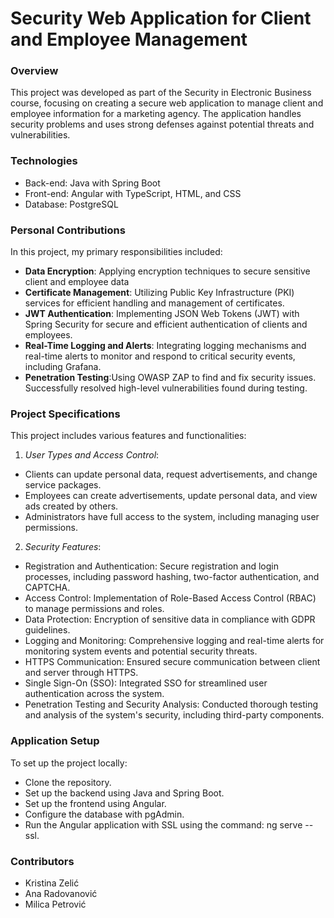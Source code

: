 # Security Web Application for Client and Employee Management

### Overview
This project was developed as part of the Security in Electronic Business course, focusing on creating a secure web application to manage client and employee information for a marketing agency. The application handles security problems and uses strong defenses against potential threats and vulnerabilities.

### Technologies
* Back-end: Java with Spring Boot
* Front-end: Angular with TypeScript, HTML, and CSS
* Database: PostgreSQL

### Personal Contributions
In this project, my primary responsibilities included:

- **Data Encryption**: Applying encryption techniques to secure sensitive client and employee data
- **Certificate Management**: Utilizing Public Key Infrastructure (PKI) services for efficient handling and management of certificates.
- **JWT Authentication**: Implementing JSON Web Tokens (JWT)  with Spring Security for secure and efficient authentication of clients and employees.
- **Real-Time Logging and Alerts**: Integrating logging mechanisms and real-time alerts to monitor and respond to critical security events, including Grafana.
- **Penetration Testing**:Using OWASP ZAP to find and fix security issues. Successfully resolved high-level vulnerabilities found during testing.

### Project Specifications
This project includes various features and functionalities:
1. *User Types and Access Control*:
* Clients can update personal data, request advertisements, and change service packages.
* Employees can create advertisements, update personal data, and view ads created by others.
* Administrators have full access to the system, including managing user permissions.
2. *Security Features*:
* Registration and Authentication: Secure registration and login processes, including password hashing, two-factor authentication, and CAPTCHA.
* Access Control: Implementation of Role-Based Access Control (RBAC) to manage permissions and roles.
* Data Protection: Encryption of sensitive data in compliance with GDPR guidelines.
* Logging and Monitoring: Comprehensive logging and real-time alerts for monitoring system events and potential security threats.
* HTTPS Communication: Ensured secure communication between client and server through HTTPS.
* Single Sign-On (SSO): Integrated SSO for streamlined user authentication across the system.
* Penetration Testing and Security Analysis: Conducted thorough testing and analysis of the system's security, including third-party components.

### Application Setup
To set up the project locally:
* Clone the repository.
* Set up the backend using Java and Spring Boot.
* Set up the frontend using Angular.
* Configure the database with pgAdmin.
* Run the Angular application with SSL using the command: ng serve --ssl.

### Contributors
* Kristina Zelić
* Ana Radovanović
* Milica Petrović
